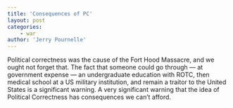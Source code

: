 ```yaml
---
title: 'Consequences of PC'
layout: post
categories:
    - war
author: 'Jerry Pournelle'
---
```


Political correctness was the cause of the Fort Hood Massacre, and we ought not forget that. The fact that someone could go through — at government expense — an undergraduate education with ROTC, then medical school at a US military institution, and remain a traitor to the United States is a significant warning. A very significant warning that the idea of Political Correctness has consequences we can’t afford.
